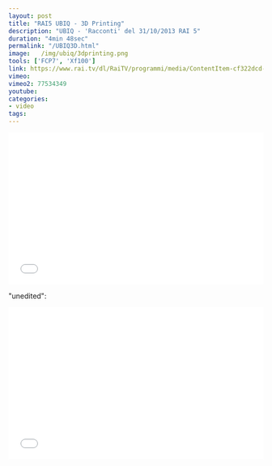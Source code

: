 ```yaml
---
layout: post
title: "RAI5 UBIQ - 3D Printing"
description: "UBIQ - 'Racconti' del 31/10/2013 RAI 5"
duration: "4min 48sec"
permalink: "/UBIQ3D.html" 
image:   /img/ubiq/3dprinting.png
tools: ['FCP7', 'Xf100']
link: https://www.rai.tv/dl/RaiTV/programmi/media/ContentItem-cf322dcd-6901-45bc-8d36-aef1a8524c05.html
vimeo: 
vimeo2: 77534349
youtube: 
categories: 
- video
tags:
---
```



<div class="videoWrapper">
<iframe src="//player.vimeo.com/video/{{ vimeo }}?title=0&amp;byline=0&amp;portrait=0" width="100%" height="300" frameborder="0" webkitallowfullscreen mozallowfullscreen allowfullscreen></iframe>
</div>


"unedited":
<div class="videoWrapper">
<iframe src="//player.vimeo.com/video/{{ vimeo2 }}?title=0&amp;byline=0&amp;portrait=0" width="100%" height="300" frameborder="0" webkitallowfullscreen mozallowfullscreen allowfullscreen></iframe>
</div>